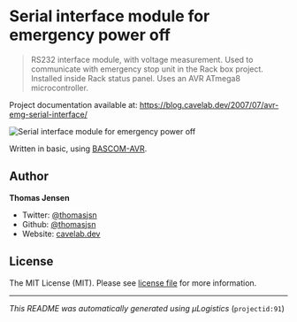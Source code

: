 # Serial interface module for emergency power off

> RS232 interface module, with voltage measurement. Used to communicate with emergency stop unit in the Rack box project. Installed inside Rack status panel. Uses an AVR ATmega8 microcontroller.

Project documentation available at: https://blog.cavelab.dev/2007/07/avr-emg-serial-interface/

![Serial interface module for emergency power off](https://i.logistics.cavelab.net/large/1392.jpeg)

Written in basic, using [BASCOM-AVR](http://www.mcselec.com/).

## Author
**Thomas Jensen**
* Twitter: [@thomasjsn](https://twitter.com/thomasjsn)
* Github: [@thomasjsn](https://github.com/thomasjsn)
* Website: [cavelab.dev](https://cavelab.dev)

## License
The MIT License (MIT). Please see [license file](LICENSE.txt) for more information.

---
_This README was automatically generated using µLogistics_ (`projectid:91`)
